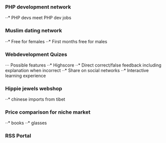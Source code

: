 ### PHP development network
⋅⋅* PHP devs meet PHP dev jobs

### Muslim dating network
⋅⋅* Free for females
⋅⋅* First months free for males

### Webdevelopment Quizes
⋅⋅⋅ Possible features
⋅⋅* Highscore
⋅⋅* Direct correct/false feedback including explanation when incorrect
⋅⋅* Share on social networks
⋅⋅* Interactive learning experience

### Hippie jewels webshop
⋅⋅* chinese imports from tibet

### Price comparison for niche market
⋅⋅* books
⋅⋅* glasses

### RSS Portal